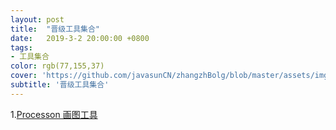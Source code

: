 ```yaml
---
layout: post
title:  "晋级工具集合"
date:   2019-3-2 20:00:00 +0800
tags: 
- 工具集合
color: rgb(77,155,37)
cover: 'https://github.com/javasunCN/zhangzhBolg/blob/master/assets/img/spring/spring.jpg?raw=true'
subtitle: '晋级工具集合'
---
```


1.[Processon 画图工具](https://www.processon.com)
